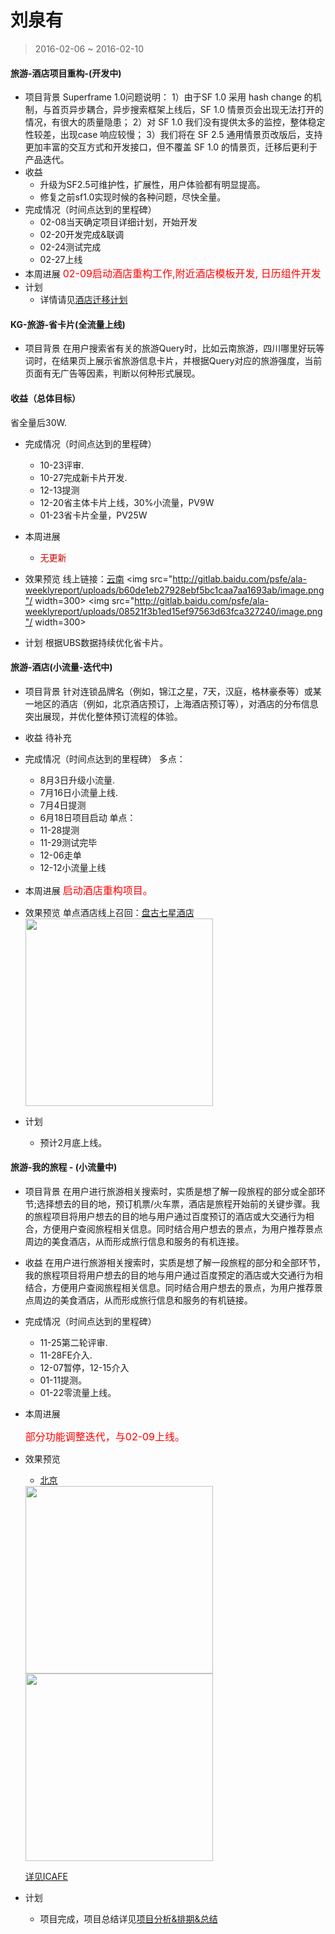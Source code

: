 # 刘泉有

> 2016-02-06 ~ 2016-02-10


#### 旅游-酒店项目重构-(开发中)
- 项目背景
Superframe 1.0问题说明：
1）由于SF 1.0 采用 hash change 的机制，与首页异步耦合，异步搜索框架上线后，SF 1.0 情景页会出现无法打开的情况，有很大的质量隐患；
2）对 SF 1.0 我们没有提供太多的监控，整体稳定性较差，出现case 响应较慢；
3）我们将在 SF 2.5 通用情景页改版后，支持更加丰富的交互方式和开发接口，但不覆盖 SF  1.0 的情景页，迁移后更利于产品迭代。
- 收益
	* 升级为SF2.5可维护性，扩展性，用户体验都有明显提高。
	* 修复之前sf1.0实现时候的各种问题，尽快全量。
- 完成情况（时间点达到的里程碑）
    * 02-08当天确定项目详细计划，开始开发
    * 02-20开发完成&联调
    * 02-24测试完成
    * 02-27上线
- 本周进展
    <font color=#f00 size=3>02-09启动酒店重构工作,附近酒店模板开发, 日历组件开发</font>
- 计划
	- 详情请见[酒店迁移计划](http://wiki.baidu.com/pages/viewpage.action?pageId=287397067)

#### KG-旅游-省卡片(全流量上线)
- 项目背景
在用户搜索省有关的旅游Query时，比如云南旅游，四川哪里好玩等词时，在结果页上展示省旅游信息卡片，并根据Query对应的旅游强度，当前页面有无广告等因素，判断以何种形式展现。
#### 收益（总体目标）
省全量后30W.
- 完成情况（时间点达到的里程碑）
	* 10-23评审.
	* 10-27完成新卡片开发.
	* 12-13提测
	* 12-20省主体卡片上线，30%小流量，PV9W
	* 01-23省卡片全量，PV25W

- 本周进展
	- <span style="color:#c00">无更新</span>

- 效果预览
	线上链接：[云南](https://m.baidu.com/s?word=%E4%BA%91%E5%8D%97%E6%97%85%E6%B8%B8)
	<img src="http://gitlab.baidu.com/psfe/ala-weeklyreport/uploads/b60de1eb27928ebf5bc1caa7aa1693ab/image.png"/ width=300>
	<img src="http://gitlab.baidu.com/psfe/ala-weeklyreport/uploads/08521f3b1ed15ef97563d63fca327240/image.png"/ width=300>

- 计划
	根据UBS数据持续优化省卡片。


#### 旅游-酒店(小流量-迭代中)
- 项目背景
针对连锁品牌名（例如，锦江之星，7天，汉庭，格林豪泰等）或某一地区的酒店（例如，北京酒店预订，上海酒店预订等），对酒店的分布信息突出展现，并优化整体预订流程的体验。
- 收益
待补充
- 完成情况（时间点达到的里程碑）
    多点：
    * 8月3日升级小流量.
    * 7月16日小流量上线.
    * 7月4日提测
    * 6月18日项目启动
	单点：
	* 11-28提测
	* 11-29测试完毕
	* 12-06走单
	* 12-12小流量上线
- 本周进展
	<font color=#f00 size=3>启动酒店重构项目。</font>

- 效果预览
	单点酒店线上召回：[盘古七星酒店](https://m.baidu.com/ssid=ecafd1eeb2a9b7c6353138bb06/s?word=%E7%9B%98%E5%8F%A4%E4%B8%83%E6%98%9F%E9%85%92%E5%BA%97&sid=112142)
	<img src="http://gitlab.baidu.com/psfe/ala-weeklyreport/uploads/1757696bb3b6e7fc95f7e294cddd8bb2/image.png" width=300>
- 计划
	* 预计2月底上线。

#### 旅游-我的旅程 - (小流量中)
- 项目背景
在用户进行旅游相关搜索时，实质是想了解一段旅程的部分或全部环节;选择想去的目的地，预订机票/火车票，酒店是旅程开始前的关键步骤。我的旅程项目将用户想去的目的地与用户通过百度预订的酒店或大交通行为相合，方便用户查阅旅程相关信息。同时结合用户想去的景点，为用户推荐景点周边的美食酒店，从而形成旅行信息和服务的有机连接。
- 收益
在用户进行旅游相关搜索时，实质是想了解一段旅程的部分和全部环节，我的旅程项目将用户想去的目的地与用户通过百度预定的酒店或大交通行为相结合，方便用户查阅旅程相关信息。同时结合用户想去的景点，为用户推荐景点周边的美食酒店，从而形成旅行信息和服务的有机链接。
- 完成情况（时间点达到的里程碑）
	* 11-25第二轮评审.
    * 11-28FE介入.
	* 12-07暂停，12-15介入
	* 01-11提测。
	* 01-22零流量上线。
- 本周进展

	<font color=#f00 size=3>部分功能调整迭代，与02-09上线。</font>

- 效果预览
	* [北京](https://m.baidu.com/s?word=%E4%B8%BD%E6%B1%9F&ip=211.137.112.0&sid=7500)

	<img src="http://gitlab.baidu.com/psfe/ala-weeklyreport/uploads/49da17b0af848941f45a3516d304bfe5/image.png" width=300>
	<img src="http://gitlab.baidu.com/psfe/ala-weeklyreport/uploads/c63fb8354847fd03a7af75bf457b7918/image.png" width=300>

	[详见ICAFE](http://newicafe.baidu.com/issue/1496992-5/show?from=page)

- 计划
	- 项目完成，项目总结详见[项目分析&排期&总结](http://wiki.baidu.com/pages/viewpage.action?pageId=257328897)
